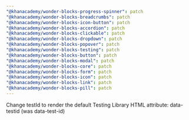 ```yaml
---
"@khanacademy/wonder-blocks-progress-spinner": patch
"@khanacademy/wonder-blocks-breadcrumbs": patch
"@khanacademy/wonder-blocks-icon-button": patch
"@khanacademy/wonder-blocks-accordion": patch
"@khanacademy/wonder-blocks-clickable": patch
"@khanacademy/wonder-blocks-dropdown": patch
"@khanacademy/wonder-blocks-popover": patch
"@khanacademy/wonder-blocks-testing": patch
"@khanacademy/wonder-blocks-button": patch
"@khanacademy/wonder-blocks-modal": patch
"@khanacademy/wonder-blocks-core": patch
"@khanacademy/wonder-blocks-form": patch
"@khanacademy/wonder-blocks-icon": patch
"@khanacademy/wonder-blocks-link": patch
"@khanacademy/wonder-blocks-pill": patch
---
```


Change testId to render the default Testing Library HTML attribute: data-testid (was data-test-id)
